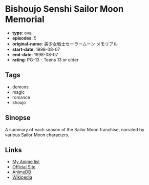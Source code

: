 # Bishoujo Senshi Sailor Moon Memorial

-   **type**: ova
-   **episodes**: 5
-   **original-name**: 美少女戦士セーラームーン メモリアル
-   **start-date**: 1998-08-07
-   **end-date**: 1998-08-07
-   **rating**: PG-13 - Teens 13 or older

## Tags

-   demons
-   magic
-   romance
-   shoujo

## Sinopse

A summary of each season of the Sailor Moon franchise, narrated by various Sailor Moon characters.

## Links

-   [My Anime list](https://myanimelist.net/anime/8756/Bishoujo_Senshi_Sailor_Moon_Memorial)
-   [Official Site](http://www.toei-anim.co.jp/lineup/tv/sailor_moon/)
-   [AnimeDB](http://anidb.info/perl-bin/animedb.pl?show=anime&aid=235)
-   [Wikipedia](http://en.wikipedia.org/wiki/Sailor_Moon)
